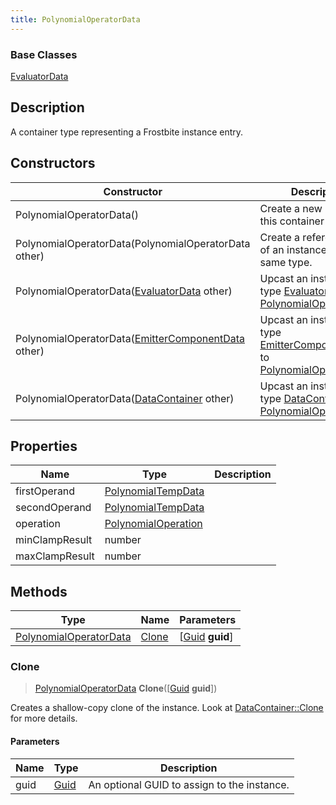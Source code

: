 ```yaml
---
title: PolynomialOperatorData
---
```

### Base Classes

[EvaluatorData](/vext/ref/fb/evaluatordata/)

## Description

A container type representing a Frostbite instance entry.

## Constructors

| Constructor                                                                       | Description                                                                                                                         |
| --------------------------------------------------------------------------------- | ----------------------------------------------------------------------------------------------------------------------------------- |
| PolynomialOperatorData()                                                          | Create a new instance of this container type.                                                                                       |
| PolynomialOperatorData(PolynomialOperatorData other)                              | Create a reference copy of an instance of the same type.                                                                            |
| PolynomialOperatorData([EvaluatorData](/vext/ref/fb/evaluatordata/) other)                      | Upcast an instance of type [EvaluatorData](/vext/ref/fb/evaluatordata/) to [PolynomialOperatorData](/vext/ref/fb/polynomialoperatordata/).                      |
| PolynomialOperatorData([EmitterComponentData](/vext/ref/fb/emittercomponentdata/) other)        | Upcast an instance of type [EmitterComponentData](/vext/ref/fb/emittercomponentdata/) to [PolynomialOperatorData](/vext/ref/fb/polynomialoperatordata/).        |
| PolynomialOperatorData([DataContainer](/vext/ref/shared/class/datacontainer) other) | Upcast an instance of type [DataContainer](/vext/ref/shared/class/datacontainer) to [PolynomialOperatorData](/vext/ref/fb/polynomialoperatordata/). |

## Properties

| Name           | Type                                       | Description |
| -------------- | ------------------------------------------ | ----------- |
| firstOperand   | [PolynomialTempData](/vext/ref/fb/polynomialtempdata/)   |             |
| secondOperand  | [PolynomialTempData](/vext/ref/fb/polynomialtempdata/)   |             |
| operation      | [PolynomialOperation](/vext/ref/fb/polynomialoperation/) |             |
| minClampResult | number                                     |             |
| maxClampResult | number                                     |             |

## Methods

| Type                                             | Name            | Parameters                                     |
| ------------------------------------------------ | --------------- | ---------------------------------------------- |
| [PolynomialOperatorData](/vext/ref/fb/polynomialoperatordata/) | [Clone](#clone) | \[[Guid](/vext/ref/shared/class/guid) **guid**\] |

### Clone

> [PolynomialOperatorData](/vext/ref/fb/polynomialoperatordata/) **Clone**(\[[Guid](/vext/ref/shared/class/guid) **guid**\])

Creates a shallow-copy clone of the instance. Look at [DataContainer::Clone](/vext/ref/shared/class/datacontainer#clone) for more details.

#### Parameters

| Name | Type         | Description                                 |
| ---- | ------------ | ------------------------------------------- |
| guid | [Guid](/vext/ref/shared/class/guid/) | An optional GUID to assign to the instance. |
